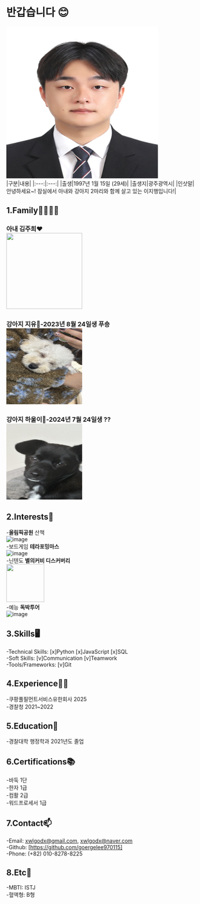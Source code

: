 # 반갑습니다 😊
<img src="이력서 사진.jpg" width="400" height="400"/><br>
|구분|내용|
|:---:|:---:|
|출생|1997년 1월 15일 (29세)|
|출생지|광주광역시|
|인삿말|안녕하세요~! 잠실에서 아내와 강아지 2마리와 함께 살고 있는 이지행입니다!|

## 1.Family👨‍👩‍👧‍👦
  ### 아내 **김주희**❤️<br><img src="KakaoTalk_20250920_221734860.jpg" width="200" height="200"/><br>
  ### 강아지 **지유**🐶-2023년 8월 24일생 푸숑<br><img src="지유.jpg" width="200" height="200"/><br>
  ### 강아지 **하울이**🐶-2024년 7월 24일생 ??<br><img src="하울이.jpg" width="200" height="200"/>

## 2.Interests🐶
  -**올림픽공원** 산책<br><img width="100" height="100" alt="image" src="https://github.com/user-attachments/assets/aec2b47a-4908-4cd0-a16f-c72dedcea956" /><br>
  -보드게임 **테라포밍마스**<br><img width="100" height="100" alt="image" src="https://github.com/user-attachments/assets/4af4bb24-89b4-4580-a8e8-3a655777d1bf" /><br>
  -닌텐도 **별의커비 디스커버리**<br><img src="https://github.com/user-attachments/assets/6fd1aa07-0c1c-4cc6-b156-0c2f436a2833" width="100" height="100"/><br>
  -예능 **독박투어**<br><img width="100" height="100" alt="image" src="https://github.com/user-attachments/assets/dbd06f04-ce06-418f-b519-4e26f7b45cb8" />

  
## 3.Skills🖥️
  -Technical Skills: [x]Python [x]JavaScript [x]SQL <br>
  -Soft Skills: [v]Communication [v]Teamwork <br>
  -Tools/Frameworks: [v]Git<br>

## 4.Experience👨‍💼
  -쿠팡풀필먼트서비스유한회사 2025<br>
  -경찰청 2021~2022
  
## 5.Education🏫
  -경찰대학 행정학과 2021년도 졸업

## 6.Certifications📚
  -바둑 1단<br>
  -한자 1급<br>
  -컴활 2급<br>
  -워드프로세서 1급

## 7.Contact📫
  -Email: xwlgodx@gmail.com, xwlgodx@naver.com<br>
  -Github: [https://github.com/goergelee970115]<br>
  -Phone: (+82) 010-8278-8225


## 8.Etc🤔
  -MBTI: ISTJ<br>
  -혈액형: B형
  
